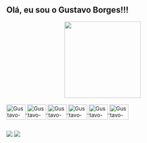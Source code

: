 ## Olá, eu sou o Gustavo Borges!!!

<div align="center">
  <a href="https://github.com/gustavoborgesg">
  
  <img height="200em" src="https://github-readme-stats.vercel.app/api/top-langs/?username=gustavoborgesg&hide=c&layout=compact&langs_count=7&theme=nightowl"/>
</div>

<div style="display: inline_block"><br>
  <img align="center" alt="Gustavo-Java" height="40" width="50" src="https://cdn.jsdelivr.net/gh/devicons/devicon/icons/java/java-plain.svg">
  <img align="center" alt="Gustavo-Spring" height="40" width="50" src="https://cdn.jsdelivr.net/gh/devicons/devicon/icons/spring/spring-original.svg">
  <img align="center" alt="Gustavo-SQLServer" height="40" width="50" src="https://cdn.jsdelivr.net/gh/devicons/devicon@latest/icons/microsoftsqlserver/microsoftsqlserver-original.svg"/>
  <img align="center" alt="Gustavo-MySQL" height="40" width="50" src="https://cdn.jsdelivr.net/gh/devicons/devicon/icons/mysql/mysql-original.svg">
  <img align="center" alt="Gustavo-Docker" height="40" width="50" src="https://cdn.jsdelivr.net/gh/devicons/devicon/icons/docker/docker-original.svg">
  <img align="center" alt="Gustavo-Git" height="40" width="50" src="https://cdn.jsdelivr.net/gh/devicons/devicon/icons/git/git-original.svg">
</div>

 ##
 
<div>   
<a href="https://www.linkedin.com/in/gustavo-borges-guimaraes/" target="_blank"><img src="https://img.shields.io/badge/-LinkedIn-%230077B5?style=for-the-badge&logo=linkedin&logoColor=white" target="_blank"></a> 
  <a href = "mailto:gustavo.borges.guimaraes100@gmail.com"><img src="https://img.shields.io/badge/-Gmail-%23333?style=for-the-badge&logo=gmail&logoColor=white" target="_blank"></a>
 </div>
